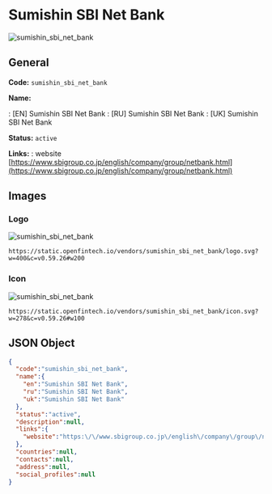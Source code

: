 
# Sumishin SBI Net Bank 
![sumishin_sbi_net_bank](https://static.openfintech.io/vendors/sumishin_sbi_net_bank/logo.svg?w=400&c=v0.59.26#w200)  

## General 
 
**Code:** `sumishin_sbi_net_bank` 
 
**Name:** 
 
:	[EN] Sumishin SBI Net Bank 
:	[RU] Sumishin SBI Net Bank 
:	[UK] Sumishin SBI Net Bank 
 
**Status:** `active` 
 
**Links:** 
: website [https://www.sbigroup.co.jp/english/company/group/netbank.html](https://www.sbigroup.co.jp/english/company/group/netbank.html) 
 

## Images 

### Logo 
 
![sumishin_sbi_net_bank](https://static.openfintech.io/vendors/sumishin_sbi_net_bank/logo.svg?w=400&c=v0.59.26#w200)  

```
https://static.openfintech.io/vendors/sumishin_sbi_net_bank/logo.svg?w=400&c=v0.59.26#w200
```  

### Icon 
 
![sumishin_sbi_net_bank](https://static.openfintech.io/vendors/sumishin_sbi_net_bank/icon.svg?w=278&c=v0.59.26#w100)  

```
https://static.openfintech.io/vendors/sumishin_sbi_net_bank/icon.svg?w=278&c=v0.59.26#w100
```  

## JSON Object 

```json
{
  "code":"sumishin_sbi_net_bank",
  "name":{
    "en":"Sumishin SBI Net Bank",
    "ru":"Sumishin SBI Net Bank",
    "uk":"Sumishin SBI Net Bank"
  },
  "status":"active",
  "description":null,
  "links":{
    "website":"https:\/\/www.sbigroup.co.jp\/english\/company\/group\/netbank.html"
  },
  "countries":null,
  "contacts":null,
  "address":null,
  "social_profiles":null
}
```  
